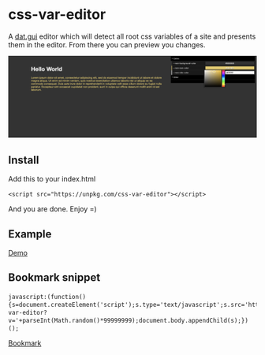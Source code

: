 # css-var-editor
A [dat.gui](https://github.com/dataarts/dat.gui) editor which will detect all
root css variables of a site and presents them in the editor.
From there you can preview you changes.

![Example](./docs/example.png)

## Install


Add this to your index.html

    <script src="https://unpkg.com/css-var-editor"></script>
    
And you are done. Enjoy =)

## Example 

[Demo](https://faebeee.github.io/css-var-editor/index.html)

## Bookmark snippet

    javascript:(function(){s=document.createElement('script');s.type='text/javascript';s.src='https://unpkg.com/css-var-editor?v='+parseInt(Math.random()*99999999);document.body.appendChild(s);})();
    
[Bookmark](javascript:(function(){s=document.createElement('script');s.type='text/javascript';s.src='https://unpkg.com/css-var-editor?v='+parseInt(Math.random()*99999999);document.body.appendChild(s);})();)

